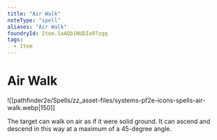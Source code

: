 ```yaml
---
title: "Air Walk"
noteType: "spell"
aliases: "Air Walk"
foundryId: Item.SaAQb1NUDIa97zqq
tags:
  - Item
---
```


# Air Walk
![[pathfinder2e/Spells/zz_asset-files/systems-pf2e-icons-spells-air-walk.webp|150]]

The target can walk on air as if it were solid ground. It can ascend and descend in this way at a maximum of a 45-degree angle.
